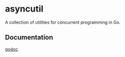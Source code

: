 # asyncutil

A collection of utilities for concurrent programming in Go.

## Documentation

[godoc](https://github.com/sanggonlee/asyncutil)